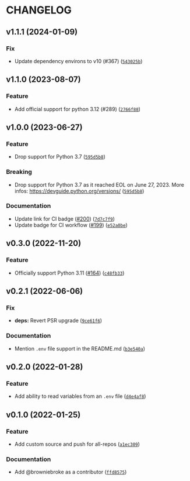 # CHANGELOG

## v1.1.1 (2024-01-09)

### Fix

- Update dependency environs to v10 (#367) ([`543025b`](https://github.com/browniebroke/all-repos-envvar/commit/543025b5ca97832bb45599c94b1db3fa749c930b))

## v1.1.0 (2023-08-07)

### Feature

- Add official support for python 3.12 (#289) ([`2766f88`](https://github.com/browniebroke/all-repos-envvar/commit/2766f880941fb4e007a0ee2474e3bc7372e5a5b1))

## v1.0.0 (2023-06-27)

### Feature

- Drop support for Python 3.7 ([`595d5b8`](https://github.com/browniebroke/all-repos-envvar/commit/595d5b8841581e8c37278d722e9e20011f09b336))

### Breaking

- Drop support for Python 3.7 as it reached EOL on June 27, 2023. More infos: https://devguide.python.org/versions/ ([`595d5b8`](https://github.com/browniebroke/all-repos-envvar/commit/595d5b8841581e8c37278d722e9e20011f09b336))

### Documentation

- Update link for CI badge ([#200](https://github.com/browniebroke/all-repos-envvar/issues/200)) ([`7d7c7f9`](https://github.com/browniebroke/all-repos-envvar/commit/7d7c7f986a1c1fba00c11768c3eb5e231306b45f))
- Update badge for CI workflow ([#199](https://github.com/browniebroke/all-repos-envvar/issues/199)) ([`e52a0be`](https://github.com/browniebroke/all-repos-envvar/commit/e52a0be134dc9602a6b6b2bb3e66861f3779c679))

## v0.3.0 (2022-11-20)

### Feature

- Officially support Python 3.11 ([#164](https://github.com/browniebroke/all-repos-envvar/issues/164)) ([`c48fb33`](https://github.com/browniebroke/all-repos-envvar/commit/c48fb338f9f23b3a2b13125ec76a980a3200ff73))

## v0.2.1 (2022-06-06)

### Fix

- **deps:** Revert PSR upgrade ([`9ce61f6`](https://github.com/browniebroke/all-repos-envvar/commit/9ce61f67cc24dd3621be53304eeb36889177cf87))

### Documentation

- Mention `.env` file support in the README.md ([`b3e540a`](https://github.com/browniebroke/all-repos-envvar/commit/b3e540a6eea52752325d8b8df38841c599d46edd))

## v0.2.0 (2022-01-28)

### Feature

- Add ability to read variables from an `.env` file ([`d4e4af8`](https://github.com/browniebroke/all-repos-envvar/commit/d4e4af878ff782b7d09a008162cb75a8f97b117f))

## v0.1.0 (2022-01-25)

### Feature

- Add custom source and push for all-repos ([`a1ec309`](https://github.com/browniebroke/all-repos-envvar/commit/a1ec3095093e0392da37492fb60c706f5d485e8d))

### Documentation

- Add @browniebroke as a contributor ([`ffd8575`](https://github.com/browniebroke/all-repos-envvar/commit/ffd8575bfff384460d7a1c684f539516254fdfdd))
